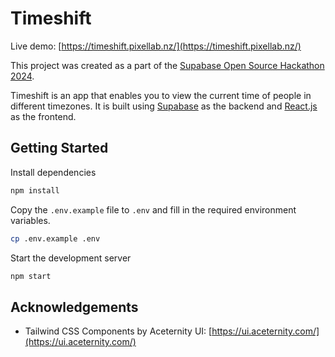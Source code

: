 # Timeshift

Live demo: [https://timeshift.pixellab.nz/](https://timeshift.pixellab.nz/)

This project was created as a part of the [Supabase Open Source Hackathon 2024](https://supabase.com/blog/supabase-oss-hackathon).

Timeshift is an app that enables you to view the current time of people in different timezones. It is built using [Supabase](https://supabase.io/) as the backend and [React.js](https://reactjs.org/) as the frontend.

## Getting Started

Install dependencies

```bash
npm install
```

Copy the `.env.example` file to `.env` and fill in the required environment variables.

```bash
cp .env.example .env
```

Start the development server

```bash
npm start
```

## Acknowledgements

- Tailwind CSS Components by Aceternity UI: [https://ui.aceternity.com/](https://ui.aceternity.com/)
